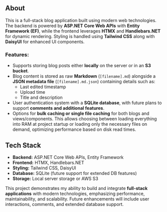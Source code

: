 ﻿## About
This is a full-stack blog application built using modern web technologies. The backend is powered by **ASP.NET Core Web APIs** with **Entity Framework (EF)**, while the frontend leverages **HTMX** and **Handlebars.NET** for dynamic rendering. Styling is handled using **Tailwind CSS** along with **DaisyUI** for enhanced UI components.

### Features:
- Supports storing blog posts either **locally** on the server or in an **S3 bucket**.
- Blog content is stored as raw **Markdown** (`[filename].md`) alongside a **JSON metadata file** (`[filename].md.json`) containing details such as:
  - Last edited timestamp
  - Upload time
  - Title and description
- User authentication system with a **SQLite database**, with future plans to support **comments and additional features**.
- Options for **bulk caching or single file caching** for both blogs and views/components. This allows choosing between loading everything into RAM at project startup or loading only the necessary files on demand, optimizing performance based on disk read times.

## Tech Stack
- **Backend:** ASP.NET Core Web APIs, Entity Framework
- **Frontend:** HTMX, Handlebars.NET
- **Styling:** Tailwind CSS, DaisyUI
- **Database:** SQLite (future support for extended DB features)
- **Storage:** Local server storage or AWS S3

This project demonstrates my ability to build and integrate **full-stack applications** with modern technologies, emphasizing performance, maintainability, and scalability. Future enhancements will include user interactions, comments, and extended database support.

